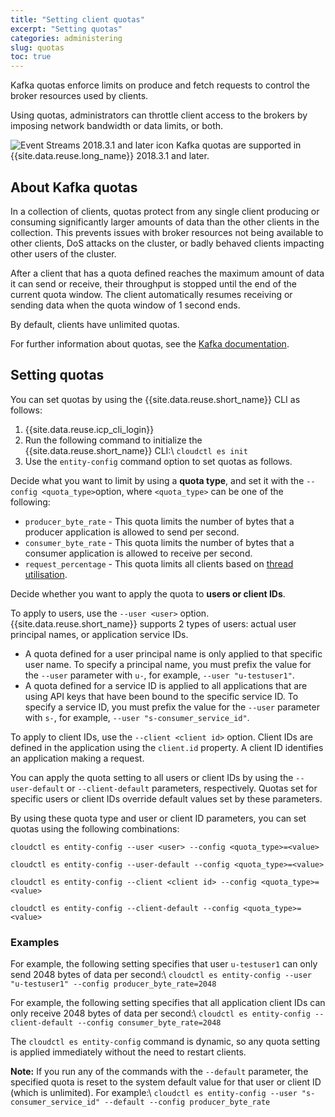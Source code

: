 ```yaml
---
title: "Setting client quotas"
excerpt: "Setting quotas"
categories: administering
slug: quotas
toc: true
---
```


Kafka quotas enforce limits on produce and fetch requests to control the broker resources used by clients.

Using quotas, administrators can throttle client access to the brokers by imposing network bandwidth or data limits, or both.

![Event Streams 2018.3.1 and later icon](../../../images/2018.3.1.svg "In Event Streams 2018.3.1 and later.") Kafka quotas are supported in {{site.data.reuse.long_name}} 2018.3.1 and later.

## About Kafka quotas

In a collection of clients, quotas protect from any single client producing or consuming significantly larger amounts of data than the other clients in the collection. This prevents issues with broker resources not being available to other clients, DoS attacks on the cluster, or badly behaved clients impacting other users of the cluster.

After a client that has a quota defined reaches the maximum amount of data it can send or receive, their throughput is stopped until the end of the current quota window. The client automatically resumes receiving or sending data when the quota window of 1 second ends.

By default, clients have unlimited quotas.

For further information about quotas, see the [Kafka documentation](https://kafka.apache.org/documentation/#design_quotas).

## Setting quotas

You can set quotas by using the {{site.data.reuse.short_name}} CLI as follows:

1. {{site.data.reuse.icp_cli_login}}
2. Run the following command to initialize the {{site.data.reuse.short_name}} CLI:\\
   `cloudctl es init`
3. Use the `entity-config` command option to set quotas as follows.

Decide what you want to limit by using a **quota type**, and set it with the `--config <quota_type>`option, where `<quota_type>` can be one of the following:
- `producer_byte_rate` - This quota limits the number of bytes that a producer application is allowed to send per second.
- `consumer_byte_rate` - This quota limits the number of bytes that a consumer application is allowed to receive per second.
- `request_percentage` - This quota limits all clients based on [thread utilisation](https://kafka.apache.org/documentation/#design_quotascpu).

Decide whether you want to apply the quota to **users or client IDs**.

To apply to users, use the `--user <user>` option. {{site.data.reuse.short_name}} supports 2 types of users: actual user principal names, or application service IDs.
- A quota defined for a user principal name is only applied to that specific user name. To specify a principal name, you must prefix the value for the `--user` parameter with `u-`, for example, `--user "u-testuser1"`.
- A quota defined for a service ID is applied to all applications that are using API keys that have been bound to the specific service ID. To specify a service ID, you must prefix the value for the `--user` parameter with `s-`, for example, `--user "s-consumer_service_id"`.

To apply to client IDs, use the `--client <client id>` option. Client IDs are defined in the application using the `client.id` property. A client ID identifies an application making a request.

You can apply the quota setting to all users or client IDs by using the `--user-default` or `--client-default` parameters, respectively. Quotas set for specific users or client IDs override default values set by these parameters.

By using these quota type and user or client ID parameters, you can set quotas using the following combinations:

   `cloudctl es entity-config --user <user> --config <quota_type>=<value>`

   `cloudctl es entity-config --user-default --config <quota_type>=<value>`

   `cloudctl es entity-config --client <client id> --config <quota_type>=<value>`

   `cloudctl es entity-config --client-default --config <quota_type>=<value>`

### Examples

For example, the following setting specifies that user `u-testuser1` can only send 2048 bytes of data per second:\\
`cloudctl es entity-config --user "u-testuser1" --config producer_byte_rate=2048`

For example, the following setting specifies that all application client IDs can only receive 2048 bytes of data per second:\\
`cloudctl es entity-config --client-default --config consumer_byte_rate=2048`

The `cloudctl es entity-config` command is dynamic, so any quota setting is applied immediately without the need to restart clients.

**Note:** If you run any of the commands with the `--default` parameter, the specified quota is reset to the system default value for that user or client ID (which is unlimited).
For example:\\
    `cloudctl es entity-config --user "s-consumer_service_id" --default --config producer_byte_rate`
